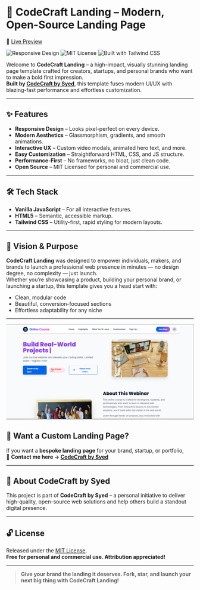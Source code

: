 # 🚀 CodeCraft Landing – Modern, Open-Source Landing Page

🔗 [Live Preview](https://demo-online-course.netlify.app/)



![Responsive Design](https://img.shields.io/badge/Responsive-Yes-44cc11?style=flat-square)
![MIT License](https://img.shields.io/badge/License-MIT-blue.svg?style=flat-square)
![Built with Tailwind CSS](https://img.shields.io/badge/TailwindCSS-3.x-38bdf8?style=flat-square)

Welcome to **CodeCraft Landing** – a high-impact, visually stunning landing page template crafted for creators, startups, and personal brands who want to make a bold first impression.  
**Built by [CodeCraft by Syed](https://codecraftbysyed-portfolio.vercel.app/)**, this template fuses modern UI/UX with blazing-fast performance and effortless customization.

---

## ✨ Features

- **Responsive Design** – Looks pixel-perfect on every device.
- **Modern Aesthetics** – Glassmorphism, gradients, and smooth animations.
- **Interactive UX** – Custom video modals, animated hero text, and more.
- **Easy Customization** – Straightforward HTML, CSS, and JS structure.
- **Performance-First** – No frameworks, no bloat, just clean code.
- **Open Source** – MIT Licensed for personal and commercial use.

---

## 🛠️ Tech Stack

- **Vanilla JavaScript** – For all interactive features.
- **HTML5** – Semantic, accessible markup.
- **Tailwind CSS** – Utility-first, rapid styling for modern layouts.

---

## 🎯 Vision & Purpose

**CodeCraft Landing** was designed to empower individuals, makers, and brands to launch a professional web presence in minutes — no design degree, no complexity — just launch.  
Whether you’re showcasing a product, building your personal brand, or launching a startup, this template gives you a head start with:

- Clean, modular code
- Beautiful, conversion-focused sections
- Effortless adaptability for any niche

---

![CodeCraft Landing – Screenshot Preview](/asset/screenshot/dd.png)

## 💼 Want a Custom Landing Page?

If you want a **bespoke landing page** for your brand, startup, or portfolio,  
📩 **Contact me here → [CodeCraft by Syed](https://codecraftbysyed-portfolio.vercel.app/)**

---

## 🧠 About CodeCraft by Syed

This project is part of **CodeCraft by Syed** – a personal initiative to deliver high-quality, open-source web solutions and help others build a standout digital presence.

---

## 🔓 License

Released under the [MIT License](./LICENSE).  
**Free for personal and commercial use. Attribution appreciated!**

---

> **Give your brand the landing it deserves. Fork, star, and launch your next big thing with CodeCraft Landing!**
